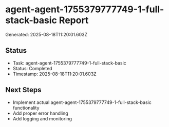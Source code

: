 # agent-agent-1755379777749-1-full-stack-basic Report

Generated: 2025-08-18T11:20:01.603Z

## Status
- Task: agent-agent-1755379777749-1-full-stack-basic
- Status: Completed
- Timestamp: 2025-08-18T11:20:01.603Z

## Next Steps
- Implement actual agent-agent-1755379777749-1-full-stack-basic functionality
- Add proper error handling
- Add logging and monitoring
